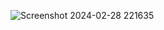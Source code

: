 ![Screenshot 2024-02-28 221635](https://github.com/sahilguptautkar1/speech_to_text/assets/92809783/b0e7508d-30c0-4d0b-b426-337102fb9f66)

